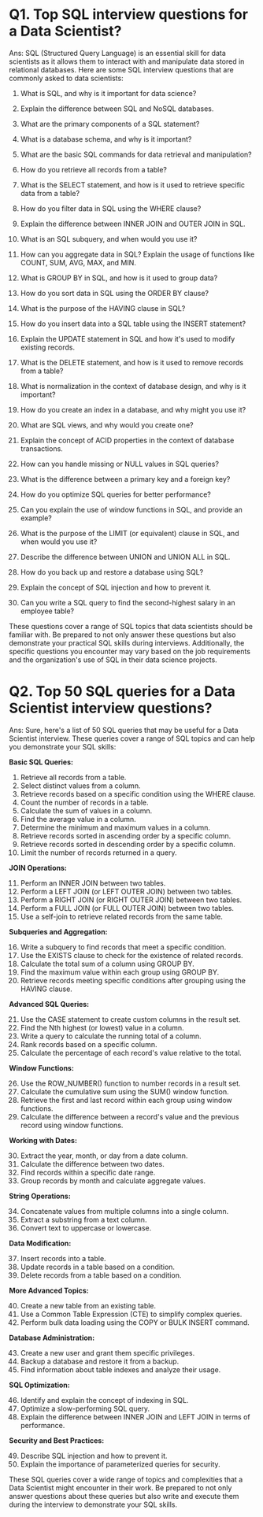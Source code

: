 # Q1. Top SQL interview questions for a Data Scientist?
Ans: SQL (Structured Query Language) is an essential skill for data scientists as it allows them to interact with and manipulate data stored in relational databases. Here are some SQL interview questions that are commonly asked to data scientists:

1. What is SQL, and why is it important for data science?

2. Explain the difference between SQL and NoSQL databases.

3. What are the primary components of a SQL statement?

4. What is a database schema, and why is it important?

5. What are the basic SQL commands for data retrieval and manipulation?

6. How do you retrieve all records from a table?

7. What is the SELECT statement, and how is it used to retrieve specific data from a table?

8. How do you filter data in SQL using the WHERE clause?

9. Explain the difference between INNER JOIN and OUTER JOIN in SQL.

10. What is an SQL subquery, and when would you use it?

11. How can you aggregate data in SQL? Explain the usage of functions like COUNT, SUM, AVG, MAX, and MIN.

12. What is GROUP BY in SQL, and how is it used to group data?

13. How do you sort data in SQL using the ORDER BY clause?

14. What is the purpose of the HAVING clause in SQL?

15. How do you insert data into a SQL table using the INSERT statement?

16. Explain the UPDATE statement in SQL and how it's used to modify existing records.

17. What is the DELETE statement, and how is it used to remove records from a table?

18. What is normalization in the context of database design, and why is it important?

19. How do you create an index in a database, and why might you use it?

20. What are SQL views, and why would you create one?

21. Explain the concept of ACID properties in the context of database transactions.

22. How can you handle missing or NULL values in SQL queries?

23. What is the difference between a primary key and a foreign key?

24. How do you optimize SQL queries for better performance?

25. Can you explain the use of window functions in SQL, and provide an example?

26. What is the purpose of the LIMIT (or equivalent) clause in SQL, and when would you use it?

27. Describe the difference between UNION and UNION ALL in SQL.

28. How do you back up and restore a database using SQL?

29. Explain the concept of SQL injection and how to prevent it.

30. Can you write a SQL query to find the second-highest salary in an employee table?

These questions cover a range of SQL topics that data scientists should be familiar with. Be prepared to not only answer these questions but also demonstrate your practical SQL skills during interviews. Additionally, the specific questions you encounter may vary based on the job requirements and the organization's use of SQL in their data science projects.


# Q2. Top 50 SQL queries for a Data Scientist interview questions? 
Ans: Sure, here's a list of 50 SQL queries that may be useful for a Data Scientist interview. These queries cover a range of SQL topics and can help you demonstrate your SQL skills:

**Basic SQL Queries:**

1. Retrieve all records from a table.
2. Select distinct values from a column.
3. Retrieve records based on a specific condition using the WHERE clause.
4. Count the number of records in a table.
5. Calculate the sum of values in a column.
6. Find the average value in a column.
7. Determine the minimum and maximum values in a column.
8. Retrieve records sorted in ascending order by a specific column.
9. Retrieve records sorted in descending order by a specific column.
10. Limit the number of records returned in a query.

**JOIN Operations:**

11. Perform an INNER JOIN between two tables.
12. Perform a LEFT JOIN (or LEFT OUTER JOIN) between two tables.
13. Perform a RIGHT JOIN (or RIGHT OUTER JOIN) between two tables.
14. Perform a FULL JOIN (or FULL OUTER JOIN) between two tables.
15. Use a self-join to retrieve related records from the same table.

**Subqueries and Aggregation:**

16. Write a subquery to find records that meet a specific condition.
17. Use the EXISTS clause to check for the existence of related records.
18. Calculate the total sum of a column using GROUP BY.
19. Find the maximum value within each group using GROUP BY.
20. Retrieve records meeting specific conditions after grouping using the HAVING clause.

**Advanced SQL Queries:**

21. Use the CASE statement to create custom columns in the result set.
22. Find the Nth highest (or lowest) value in a column.
23. Write a query to calculate the running total of a column.
24. Rank records based on a specific column.
25. Calculate the percentage of each record's value relative to the total.

**Window Functions:**

26. Use the ROW_NUMBER() function to number records in a result set.
27. Calculate the cumulative sum using the SUM() window function.
28. Retrieve the first and last record within each group using window functions.
29. Calculate the difference between a record's value and the previous record using window functions.

**Working with Dates:**

30. Extract the year, month, or day from a date column.
31. Calculate the difference between two dates.
32. Find records within a specific date range.
33. Group records by month and calculate aggregate values.

**String Operations:**

34. Concatenate values from multiple columns into a single column.
35. Extract a substring from a text column.
36. Convert text to uppercase or lowercase.

**Data Modification:**

37. Insert records into a table.
38. Update records in a table based on a condition.
39. Delete records from a table based on a condition.

**More Advanced Topics:**

40. Create a new table from an existing table.
41. Use a Common Table Expression (CTE) to simplify complex queries.
42. Perform bulk data loading using the COPY or BULK INSERT command.

**Database Administration:**

43. Create a new user and grant them specific privileges.
44. Backup a database and restore it from a backup.
45. Find information about table indexes and analyze their usage.

**SQL Optimization:**

46. Identify and explain the concept of indexing in SQL.
47. Optimize a slow-performing SQL query.
48. Explain the difference between INNER JOIN and LEFT JOIN in terms of performance.

**Security and Best Practices:**

49. Describe SQL injection and how to prevent it.
50. Explain the importance of parameterized queries for security.

These SQL queries cover a wide range of topics and complexities that a Data Scientist might encounter in their work. Be prepared to not only answer questions about these queries but also write and execute them during the interview to demonstrate your SQL skills.
